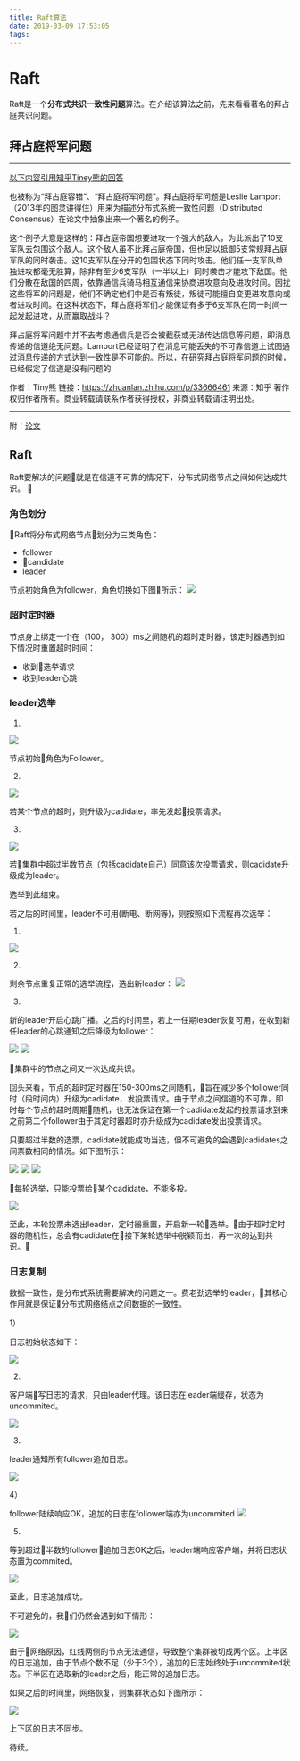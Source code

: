 ```yaml
---
title: Raft算法
date: 2019-03-09 17:53:05
tags:
---
```


# Raft

Raft是一个<b>分布式共识一致性问题</b>算法。在介绍该算法之前，先来看看著名的拜占庭共识问题。

## 拜占庭将军问题

---
[以下内容引用知乎Tiney熊的回答](https://www.zhihu.com/search?type=content&q=%E6%8B%9C%E5%8D%A0%E5%BA%AD%E5%85%B1%E8%AF%86)

也被称为“拜占庭容错”、“拜占庭将军问题”。拜占庭将军问题是Leslie Lamport（2013年的图灵讲得住）用来为描述分布式系统一致性问题（Distributed Consensus）在论文中抽象出来一个著名的例子。

这个例子大意是这样的：拜占庭帝国想要进攻一个强大的敌人，为此派出了10支军队去包围这个敌人。这个敌人虽不比拜占庭帝国，但也足以抵御5支常规拜占庭军队的同时袭击。这10支军队在分开的包围状态下同时攻击。他们任一支军队单独进攻都毫无胜算，除非有至少6支军队（一半以上）同时袭击才能攻下敌国。他们分散在敌国的四周，依靠通信兵骑马相互通信来协商进攻意向及进攻时间。困扰这些将军的问题是，他们不确定他们中是否有叛徒，叛徒可能擅自变更进攻意向或者进攻时间。在这种状态下，拜占庭将军们才能保证有多于6支军队在同一时间一起发起进攻，从而赢取战斗？

拜占庭将军问题中并不去考虑通信兵是否会被截获或无法传达信息等问题，即消息传递的信道绝无问题。Lamport已经证明了在消息可能丢失的不可靠信道上试图通过消息传递的方式达到一致性是不可能的。所以，在研究拜占庭将军问题的时候，已经假定了信道是没有问题的.

作者：Tiny熊
链接：https://zhuanlan.zhihu.com/p/33666461
来源：知乎
著作权归作者所有。商业转载请联系作者获得授权，非商业转载请注明出处。

---

附：[论文](http://lamport.azurewebsites.net/pubs/byz.pdf)

## Raft

Raft要解决的问题就是在信道不可靠的情况下，分布式网络节点之间如何达成共识。

### 角色划分
Raft将分布式网络节点划分为三类角色：

* follower
* candidate
* leader

节点初始角色为follower，角色切换如下图所示：
![](https://upload-images.jianshu.io/upload_images/2736397-458eb385e8ccc1c6.png?imageMogr2/auto-orient/strip%7CimageView2/2/w/605/format/webp)

### 超时定时器

节点身上绑定一个在（100， 300）ms之间随机的超时定时器，该定时器遇到如下情况时重置超时时间：

* 收到选举请求
* 收到leader心跳

### leader选举

1)
  ![](https://upload-images.jianshu.io/upload_images/2736397-63072559e6b9d35f.png?imageMogr2/auto-orient/strip%7CimageView2/2/w/671/format/webp)
  
  节点初始角色为Follower。

2)

  ![](https://upload-images.jianshu.io/upload_images/2736397-c639092cc6cd0804.png?imageMogr2/auto-orient/strip%7CimageView2/2/w/670/format/webp)
  
  若某个节点的超时，则升级为cadidate，率先发起投票请求。

3) 
  ![](https://upload-images.jianshu.io/upload_images/2736397-1ad7ee7ae8fff9cb.png?imageMogr2/auto-orient/strip%7CimageView2/2/w/668/format/webp)

  若集群中超过半数节点（包括cadidate自己）同意该次投票请求，则cadidate升级成为leader。

选举到此结束。

若之后的时间里，leader不可用(断电、断网等)，则按照如下流程再次选举：

1)

![](https://upload-images.jianshu.io/upload_images/2736397-25775188b6b66321.png?imageMogr2/auto-orient/strip%7CimageView2/2/w/680/format/webp)

2)

剩余节点重复正常的选举流程，选出新leader：
![](https://upload-images.jianshu.io/upload_images/2736397-b0c6f7d0350db3d2.png?imageMogr2/auto-orient/strip%7CimageView2/2/w/674/format/webp)

3)

新的leader开启心跳广播。之后的时间里，若上一任期leader恢复可用，在收到新任leader的心跳通知之后降级为follower：

![](https://upload-images.jianshu.io/upload_images/2736397-d3e2c1b65e0cd570.png?imageMogr2/auto-orient/strip%7CimageView2/2/w/670/format/webp)
![](https://upload-images.jianshu.io/upload_images/2736397-249223e23550d8eb.png?imageMogr2/auto-orient/strip%7CimageView2/2/w/676/format/webp)

集群中的节点之间又一次达成共识。

回头来看，节点的超时定时器在150-300ms之间随机，旨在减少多个follower同时（段时间内）升级为cadidate，发投票请求。由于节点之间信道的不可靠，即时每个节点的超时周期随机，也无法保证在第一个cadidate发起的投票请求到来之前第二个follower由于其定时器超时亦升级成为cadidate发出投票请求。

只要超过半数的选票，cadidate就能成功当选，但不可避免的会遇到cadidates之间票数相同的情况。如下图所示：

![](https://upload-images.jianshu.io/upload_images/2736397-235369e90df6c4dd.png?imageMogr2/auto-orient/strip%7CimageView2/2/w/648/format/webp)
![](https://upload-images.jianshu.io/upload_images/2736397-8a96dd1604c08fc5.png?imageMogr2/auto-orient/strip%7CimageView2/2/w/660/format/webp)
![](https://upload-images.jianshu.io/upload_images/2736397-7844d9465c816ada.png?imageMogr2/auto-orient/strip%7CimageView2/2/w/654/format/webp)

每轮选举，只能投票给某个cadidate，不能多投。

![](https://upload-images.jianshu.io/upload_images/2736397-8424138e1c39373d.png?imageMogr2/auto-orient/strip%7CimageView2/2/w/648/format/webp)

至此，本轮投票未选出leader，定时器重置，开启新一轮选举。由于超时定时器的随机性，总会有cadidate在接下某轮选举中脱颖而出，再一次的达到共识。

### 日志复制 

数据一致性，是分布式系统需要解决的问题之一。费老劲选举的leader，其核心作用就是保证分布式网络结点之间数据的一致性。

1）

日志初始状态如下：

![](https://upload-images.jianshu.io/upload_images/2736397-2615f4223329848d.png?imageMogr2/auto-orient/strip%7CimageView2/2/w/664/format/webp)

2)

客户端写日志的请求，只由leader代理。该日志在leader端缓存，状态为uncommited。

![](https://upload-images.jianshu.io/upload_images/2736397-33453ff94de067d1.png?imageMogr2/auto-orient/strip%7CimageView2/2/w/668/format/webp)

3)

leader通知所有follower追加日志。

![](https://upload-images.jianshu.io/upload_images/2736397-1251c82292264ef0.png?imageMogr2/auto-orient/strip%7CimageView2/2/w/664/format/webp)


4）

follower陆续响应OK，追加的日志在follower端亦为uncommited
![](https://upload-images.jianshu.io/upload_images/2736397-8e4fe60b92e5f4dd.png?imageMogr2/auto-orient/strip%7CimageView2/2/w/666/format/webp)

5)

等到超过半数的follower追加日志OK之后，leader端响应客户端，并将日志状态置为commited。

![](https://upload-images.jianshu.io/upload_images/2736397-59b9c16018de6a8f.png?imageMogr2/auto-orient/strip%7CimageView2/2/w/674/format/webp)

至此，日志追加成功。

不可避免的，我们仍然会遇到如下情形：

![](https://upload-images.jianshu.io/upload_images/2736397-3ade6c4d64aea90f.png?imageMogr2/auto-orient/strip%7CimageView2/2/w/726/format/webp)

由于网络原因，红线两侧的节点无法通信，导致整个集群被切成两个区。上半区的日志追加，由于节点个数不足（少于3个），追加的日志始终处于uncommited状态。下半区在选取新的leader之后，能正常的追加日志。

如果之后的时间里，网络恢复，则集群状态如下图所示：

![](https://upload-images.jianshu.io/upload_images/2736397-da5f3690cb880c78.png?imageMogr2/auto-orient/strip%7CimageView2/2/w/708/format/webp)

上下区的日志不同步。

待续。